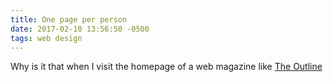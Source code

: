 ```yaml
---
title: One page per person
date: 2017-02-10 13:56:50 -0500
tags: web design
---
```

Why is it that when I visit the homepage of a web magazine like [The Outline][outline]

[outline]: https://theoutline.com/